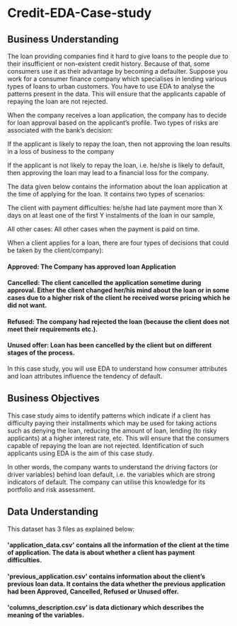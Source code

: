 # Credit-EDA-Case-study

## Business Understanding

The loan providing companies find it hard to give loans to the people due to their insufficient or non-existent credit history. Because of that, some consumers use it as their advantage by becoming a defaulter. Suppose you work for a consumer finance company which specialises in lending various types of loans to urban customers. You have to use EDA to analyse the patterns present in the data. This will ensure that the applicants capable of repaying the loan are not rejected.

When the company receives a loan application, the company has to decide for loan approval based on the applicant’s profile. Two types of risks are associated with the bank’s decision:

If the applicant is likely to repay the loan, then not approving the loan results in a loss of business to the company

If the applicant is not likely to repay the loan, i.e. he/she is likely to default, then approving the loan may lead to a financial loss for the company.

The data given below contains the information about the loan application at the time of applying for the loan. It contains two types of scenarios:

The client with payment difficulties: he/she had late payment more than X days on at least one of the first Y instalments of the loan in our sample,

All other cases: All other cases when the payment is paid on time.

When a client applies for a loan, there are four types of decisions that could be taken by the client/company):

#### Approved: The Company has approved loan Application

#### Cancelled: The client cancelled the application sometime during approval. Either the client changed her/his mind about the loan or in some cases due to a higher risk of the client he received worse pricing which he did not want.

#### Refused: The company had rejected the loan (because the client does not meet their requirements etc.).

#### Unused offer:  Loan has been cancelled by the client but on different stages of the process.

In this case study, you will use EDA to understand how consumer attributes and loan attributes influence the tendency of default.


## Business Objectives
This case study aims to identify patterns which indicate if a client has difficulty paying their installments which may be used for taking actions such as denying the loan, reducing the amount of loan, lending (to risky applicants) at a higher interest rate, etc. This will ensure that the consumers capable of repaying the loan are not rejected. Identification of such applicants using EDA is the aim of this case study.

In other words, the company wants to understand the driving factors (or driver variables) behind loan default, i.e. the variables which are strong indicators of default.  The company can utilise this knowledge for its portfolio and risk assessment.

## Data Understanding 

This dataset has 3 files as explained below: 

#### 'application_data.csv'  contains all the information of the client at the time of application. The data is about whether a client has payment difficulties.

#### 'previous_application.csv' contains information about the client’s previous loan data. It contains the data whether the previous application had been Approved, Cancelled, Refused or Unused offer.

#### 'columns_description.csv' is data dictionary which describes the meaning of the variables.
